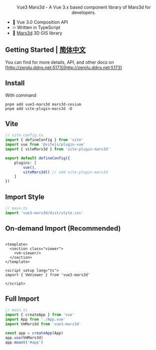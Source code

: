 <p align="center">Vue3 Mars3d - A Vue 3.x based component library of Mars3d for developers.</p>

- 💪 Vue 3.0 Composition API
- 🔥 Written in TypeScript
- 🎉 [Mars3d](http://mars3d.cn/) 3D GIS library

## Getting Started | [简体中文](./README.zh.md)

You can find for more details, API, and other docs on [http://zerolu.ddns.net:5173](http://zerolu.ddns.net:5173)

## Install

With command

```pnpm
pnpm add vue3-mars3d mars3d-cesium
pnpm add vite-plugin-mars3d -D
```

## Vite

```ts
// vite.config.ts
import { defineConfig } from 'vite'
import vue from '@vitejs/plugin-vue'
import { viteMars3d } from 'vite-plugin-mars3d'

export default defineConfig({
    plugins: [
        vue(),
        viteMars3d() // add vite-plugin-mars3d
    ]
})
```

## Import Style

```ts
// main.ts
import 'vue3-mars3d/dist/style.css'

```

## On-demand Import (Recommended)

```vue

<template>
  <section class="viewer">
    <vm-viewer/>
  </section>
</template>

<script setup lang="ts">
import { VmViewer } from 'vue3-mars3d'

</script>

```

## Full Import

```ts
// main.ts
import { createApp } from 'vue'
import App from './App.vue'
import VmMars3d from 'vue3-mars3d'

const app = createApp(App)
app.use(VmMars3d)
app.mount('#app')

```
